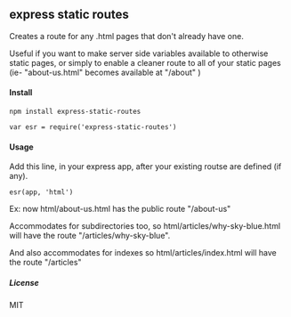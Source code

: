 
## express static routes

Creates a route for any .html pages that don't already have one.

Useful if you want to make server side variables available to otherwise static pages, or simply to enable a cleaner route to all of your static pages (ie- "about-us.html" becomes available at "/about" )

#### Install
```
npm install express-static-routes

var esr = require('express-static-routes')
```

#### Usage

Add this line, in your express app, after your existing routse are defined (if any).

```
esr(app, 'html')
```

Ex: now html/about-us.html has the public route "/about-us"

Accommodates for subdirectories too, so html/articles/why-sky-blue.html will have the route "/articles/why-sky-blue".

And also accommodates for indexes so html/articles/index.html will have the route "/articles"

##### License

MIT

